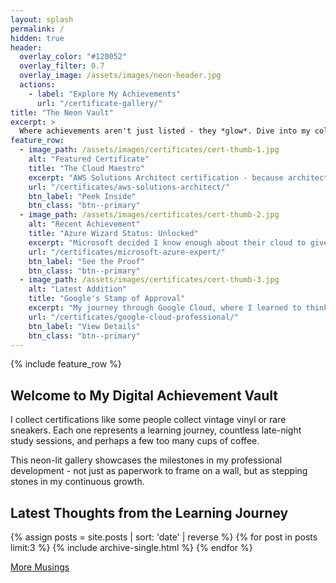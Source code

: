```yaml
---
layout: splash
permalink: /
hidden: true
header:
  overlay_color: "#120052"
  overlay_filter: 0.7
  overlay_image: /assets/images/neon-header.jpg
  actions:
    - label: "Explore My Achievements"
      url: "/certificate-gallery/"
title: "The Neon Vault"
excerpt: >
  Where achievements aren't just listed - they *glow*. Dive into my collection of digital credentials and professional milestones.
feature_row:
  - image_path: /assets/images/certificates/cert-thumb-1.jpg
    alt: "Featured Certificate"
    title: "The Cloud Maestro"
    excerpt: "AWS Solutions Architect certification - because architecting clouds is cooler than watching them."
    url: "/certificates/aws-solutions-architect/"
    btn_label: "Peek Inside"
    btn_class: "btn--primary"
  - image_path: /assets/images/certificates/cert-thumb-2.jpg
    alt: "Recent Achievement"
    title: "Azure Wizard Status: Unlocked"
    excerpt: "Microsoft decided I know enough about their cloud to give me official bragging rights."
    url: "/certificates/microsoft-azure-expert/"
    btn_label: "See the Proof"
    btn_class: "btn--primary"
  - image_path: /assets/images/certificates/cert-thumb-3.jpg
    alt: "Latest Addition"
    title: "Google's Stamp of Approval"
    excerpt: "My journey through Google Cloud, where I learned to think like a Googler (but with fewer free snacks)."
    url: "/certificates/google-cloud-professional/"
    btn_label: "View Details"
    btn_class: "btn--primary"
---
```


{% include feature_row %}

## Welcome to My Digital Achievement Vault

I collect certifications like some people collect vintage vinyl or rare sneakers. Each one represents a learning journey, countless late-night study sessions, and perhaps a few too many cups of coffee.

This neon-lit gallery showcases the milestones in my professional development - not just as paperwork to frame on a wall, but as stepping stones in my continuous growth.

## Latest Thoughts from the Learning Journey

{% assign posts = site.posts | sort: 'date' | reverse %}
{% for post in posts limit:3 %}
  {% include archive-single.html %}
{% endfor %}

<div class="text-center">
  <a href="{{ '/blog/' | relative_url }}" class="btn btn--info">More Musings</a>
</div>